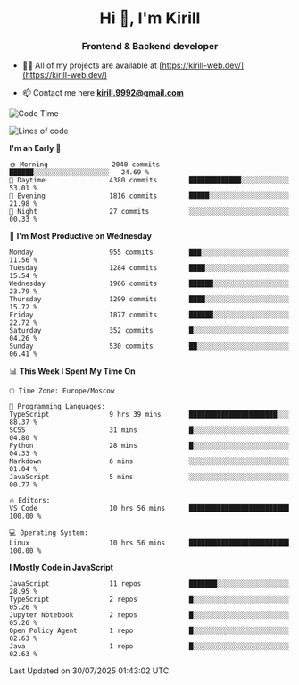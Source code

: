 <h1 align="center">Hi 👋, I'm Kirill</h1>
<h3 align="center">Frontend & Backend developer</h3>

- 👨‍💻 All of my projects are available at [https://kirill-web.dev/](https://kirill-web.dev/)

- 📫 Contact me here **kirill.9992@gmail.com**











<!--START_SECTION:waka-->
![Code Time](http://img.shields.io/badge/Code%20Time-2%2C300%20hrs%2038%20mins-blue)

![Lines of code](https://img.shields.io/badge/From%20Hello%20World%20I%27ve%20Written-5.1%20million%20lines%20of%20code-blue)

**I'm an Early 🐤** 

```text
🌞 Morning                2040 commits        ██████░░░░░░░░░░░░░░░░░░░   24.69 % 
🌆 Daytime                4380 commits        █████████████░░░░░░░░░░░░   53.01 % 
🌃 Evening                1816 commits        █████░░░░░░░░░░░░░░░░░░░░   21.98 % 
🌙 Night                  27 commits          ░░░░░░░░░░░░░░░░░░░░░░░░░   00.33 % 
```
📅 **I'm Most Productive on Wednesday** 

```text
Monday                   955 commits         ███░░░░░░░░░░░░░░░░░░░░░░   11.56 % 
Tuesday                  1284 commits        ████░░░░░░░░░░░░░░░░░░░░░   15.54 % 
Wednesday                1966 commits        ██████░░░░░░░░░░░░░░░░░░░   23.79 % 
Thursday                 1299 commits        ████░░░░░░░░░░░░░░░░░░░░░   15.72 % 
Friday                   1877 commits        ██████░░░░░░░░░░░░░░░░░░░   22.72 % 
Saturday                 352 commits         █░░░░░░░░░░░░░░░░░░░░░░░░   04.26 % 
Sunday                   530 commits         ██░░░░░░░░░░░░░░░░░░░░░░░   06.41 % 
```


📊 **This Week I Spent My Time On** 

```text
🕑︎ Time Zone: Europe/Moscow

💬 Programming Languages: 
TypeScript               9 hrs 39 mins       ██████████████████████░░░   88.37 % 
SCSS                     31 mins             █░░░░░░░░░░░░░░░░░░░░░░░░   04.80 % 
Python                   28 mins             █░░░░░░░░░░░░░░░░░░░░░░░░   04.33 % 
Markdown                 6 mins              ░░░░░░░░░░░░░░░░░░░░░░░░░   01.04 % 
JavaScript               5 mins              ░░░░░░░░░░░░░░░░░░░░░░░░░   00.77 % 

🔥 Editors: 
VS Code                  10 hrs 56 mins      █████████████████████████   100.00 % 

💻 Operating System: 
Linux                    10 hrs 56 mins      █████████████████████████   100.00 % 
```

**I Mostly Code in JavaScript** 

```text
JavaScript               11 repos            ███████░░░░░░░░░░░░░░░░░░   28.95 % 
TypeScript               2 repos             █░░░░░░░░░░░░░░░░░░░░░░░░   05.26 % 
Jupyter Notebook         2 repos             █░░░░░░░░░░░░░░░░░░░░░░░░   05.26 % 
Open Policy Agent        1 repo              █░░░░░░░░░░░░░░░░░░░░░░░░   02.63 % 
Java                     1 repo              █░░░░░░░░░░░░░░░░░░░░░░░░   02.63 % 
```




 Last Updated on 30/07/2025 01:43:02 UTC
<!--END_SECTION:waka-->
